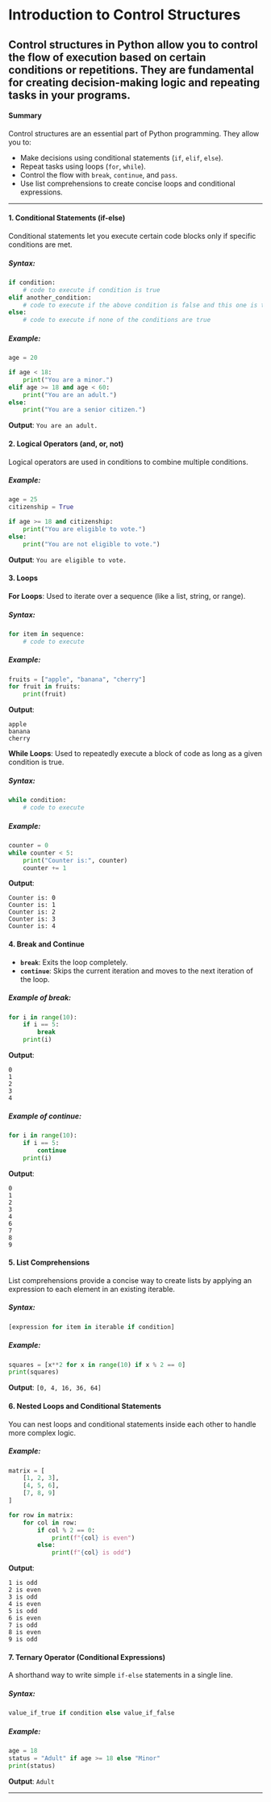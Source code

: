 # Introduction to Control Structures
Control structures in Python allow you to control the flow of execution based on certain conditions or repetitions. They are fundamental for creating decision-making logic and repeating tasks in your programs.
---

#### **Summary**
Control structures are an essential part of Python programming. They allow you to:
- Make decisions using conditional statements (`if`, `elif`, `else`).
- Repeat tasks using loops (`for`, `while`).
- Control the flow with `break`, `continue`, and `pass`.
- Use list comprehensions to create concise loops and conditional expressions.

---
#### **1. Conditional Statements (if-else)**
Conditional statements let you execute certain code blocks only if specific conditions are met.

##### **Syntax:**
```python
if condition:
    # code to execute if condition is true
elif another_condition:
    # code to execute if the above condition is false and this one is true
else:
    # code to execute if none of the conditions are true
```

##### **Example:**
```python
age = 20

if age < 18:
    print("You are a minor.")
elif age >= 18 and age < 60:
    print("You are an adult.")
else:
    print("You are a senior citizen.")
```
**Output**: `You are an adult.`

#### **2. Logical Operators (and, or, not)**
Logical operators are used in conditions to combine multiple conditions.

##### **Example:**
```python
age = 25
citizenship = True

if age >= 18 and citizenship:
    print("You are eligible to vote.")
else:
    print("You are not eligible to vote.")
```
**Output**: `You are eligible to vote.`

#### **3. Loops**

**For Loops**: Used to iterate over a sequence (like a list, string, or range).

##### **Syntax:**
```python
for item in sequence:
    # code to execute
```

##### **Example:**
```python
fruits = ["apple", "banana", "cherry"]
for fruit in fruits:
    print(fruit)
```
**Output**:
```
apple
banana
cherry
```

**While Loops**: Used to repeatedly execute a block of code as long as a given condition is true.

##### **Syntax:**
```python
while condition:
    # code to execute
```

##### **Example:**
```python
counter = 0
while counter < 5:
    print("Counter is:", counter)
    counter += 1
```
**Output**:
```
Counter is: 0
Counter is: 1
Counter is: 2
Counter is: 3
Counter is: 4
```

#### **4. Break and Continue**
- **`break`**: Exits the loop completely.
- **`continue`**: Skips the current iteration and moves to the next iteration of the loop.

##### **Example of break:**
```python
for i in range(10):
    if i == 5:
        break
    print(i)
```
**Output**:
```
0
1
2
3
4
```

##### **Example of continue:**
```python
for i in range(10):
    if i == 5:
        continue
    print(i)
```
**Output**:
```
0
1
2
3
4
6
7
8
9
```

#### **5. List Comprehensions**
List comprehensions provide a concise way to create lists by applying an expression to each element in an existing iterable.

##### **Syntax:**
```python
[expression for item in iterable if condition]
```

##### **Example:**
```python
squares = [x**2 for x in range(10) if x % 2 == 0]
print(squares)
```
**Output**: `[0, 4, 16, 36, 64]`

#### **6. Nested Loops and Conditional Statements**
You can nest loops and conditional statements inside each other to handle more complex logic.

##### **Example:**
```python
matrix = [
    [1, 2, 3],
    [4, 5, 6],
    [7, 8, 9]
]

for row in matrix:
    for col in row:
        if col % 2 == 0:
            print(f"{col} is even")
        else:
            print(f"{col} is odd")
```
**Output**:
```
1 is odd
2 is even
3 is odd
4 is even
5 is odd
6 is even
7 is odd
8 is even
9 is odd
```

#### **7. Ternary Operator (Conditional Expressions)**
A shorthand way to write simple `if-else` statements in a single line.

##### **Syntax:**
```python
value_if_true if condition else value_if_false
```

##### **Example:**
```python
age = 18
status = "Adult" if age >= 18 else "Minor"
print(status)
```
**Output**: `Adult`

---